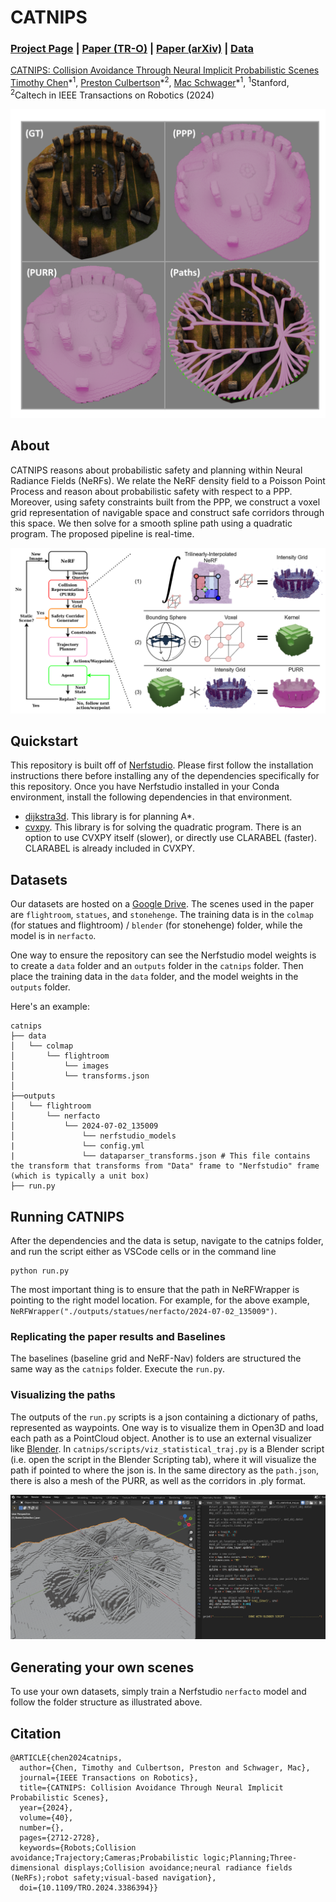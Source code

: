 # CATNIPS
### [Project Page](http://tancik.com/nerf) | [Paper (TR-O)](https://ieeexplore.ieee.org/document/10494911) | [Paper (arXiv)](https://arxiv.org/abs/2302.12931) | [Data](https://drive.google.com/drive/folders/11O7o5811NJIaSq5jC7dqwMteKWDD3QtL?usp=sharing)
[CATNIPS: Collision Avoidance Through Neural Implicit Probabilistic Scenes](http://tancik.com/nerf)  
 [Timothy Chen](https://msl.stanford.edu/people/timchen)\*<sup>1</sup>,
 [Preston Culbertson](https://www.its.caltech.edu/~pculbert/)\*<sup>2</sup>,
 [Mac Schwager](https://web.stanford.edu/~schwager/)\*<sup>1</sup>,
 <sup>1</sup>Stanford, <sup>2</sup>Caltech
in IEEE Transactions on Robotics (2024)

<img src='imgs/title.png'/>

## About
CATNIPS reasons about probabilistic safety and planning within Neural Radiance Fields (NeRFs). We relate the NeRF density field to a Poisson Point Process and reason about probabilistic safety with respect to a PPP. Moreover, using safety constraints built from the PPP, we construct a voxel grid representation of navigable space and construct safe corridors through this space. We then solve for a smooth spline path using a quadratic program. The proposed pipeline is real-time. 

<img src='imgs/teaser.png'/>

## Quickstart
This repository is built off of [Nerfstudio](https://github.com/nerfstudio-project/nerfstudio/tree/main). Please first follow the installation instructions there before installing any of the dependencies specifically for this repository. Once you have Nerfstudio installed in your Conda environment, install the following dependencies in that environment.

* [dijkstra3d](https://github.com/seung-lab/dijkstra3d). This library is for planning A*.
* [cvxpy](https://github.com/cvxpy/cvxpy). This library is for solving the quadratic program. There is an option to use CVXPY itself (slower), or directly use CLARABEL (faster). CLARABEL is already included in CVXPY.

## Datasets
Our datasets are hosted on a [Google Drive](https://drive.google.com/drive/folders/11O7o5811NJIaSq5jC7dqwMteKWDD3QtL?usp=sharing). The scenes used in the paper are `flightroom`, `statues`, and `stonehenge`. The training data is in the `colmap` (for statues and flightroom) / `blender` (for stonehenge) folder, while the model is in `nerfacto`.

One way to ensure the repository can see the Nerfstudio model weights is to create a `data` folder and an `outputs` folder in the `catnips` folder. Then place the training data in the `data` folder, and the model weights in the `outputs` folder. 

Here's an example:
```
catnips
├── data                                                                                                       
│   └── colmap
│       └── flightroom
│           └── images
│           └── transforms.json                                                                                  
│                                                                                               
├──outputs                                                                                                                                                      
│   └── flightroom                                                                                                  
│       └── nerfacto                                                                                                                             
│           └── 2024-07-02_135009                                                                               
│               └── nerfstudio_models
|               └── config.yml
|               └── dataparser_transforms.json # This file contains the transform that transforms from "Data" frame to "Nerfstudio" frame (which is typically a unit box)
├── run.py
```

## Running CATNIPS
After the dependencies and the data is setup, navigate to the catnips folder, and run the script either as VSCode cells or in the command line
```
python run.py
```

The most important thing is to ensure that the path in NeRFWrapper is pointing to the right model location. For example, for the above example, `NeRFWrapper("./outputs/statues/nerfacto/2024-07-02_135009")`.

### Replicating the paper results and Baselines
The baselines (baseline grid and NeRF-Nav) folders are structured the same way as the `catnips` folder. Execute the `run.py`.

### Visualizing the paths
The outputs of the `run.py` scripts is a json containing a dictionary of paths, represented as waypoints. One way is to visualize them in Open3D and load each path as a PointCloud object. Another is to use an external visualizer like [Blender](https://www.blender.org/). In `catnips/scripts/viz_statistical_traj.py` is a Blender script (i.e. open the script in the Blender Scripting tab), where it will visualize the path if pointed to where the json is. In the same directory as the `path.json`, there is also a mesh of the PURR, as well as the corridors in .ply format.

<img src='imgs/blender.png'/>

## Generating your own scenes
To use your own datasets, simply train a Nerfstudio `nerfacto` model and follow the folder structure as illustrated above.

## Citation
```
@ARTICLE{chen2024catnips,
  author={Chen, Timothy and Culbertson, Preston and Schwager, Mac},
  journal={IEEE Transactions on Robotics}, 
  title={CATNIPS: Collision Avoidance Through Neural Implicit Probabilistic Scenes}, 
  year={2024},
  volume={40},
  number={},
  pages={2712-2728},
  keywords={Robots;Collision avoidance;Trajectory;Cameras;Probabilistic logic;Planning;Three-dimensional displays;Collision avoidance;neural radiance fields (NeRFs);robot safety;visual-based navigation},
  doi={10.1109/TRO.2024.3386394}}
```